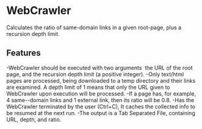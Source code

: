 # WebCrawler
Calculates the ratio of same­-domain links in a given root-page, plus a recursion depth limit.
## Features
-WebCrawler should be executed with two arguments ­ the URL of the root page, and the recursion depth limit (a positive integer).
-Only text/html pages are processed, being downloaded to a temp directory and their links are examined. A depth limit of 1 means that only the URL given to WebCrawler upon execution will be processed.
-If a page has, for example, 4 same--domain links and 1 external link, then its ratio will be 0.8.
-Has the WebCrawler terminated by the user (Ctrl+C), It caches the collected info to be resumed at the next run.
-The output is a Tab Separated File, containing URL, depth, and ratio.